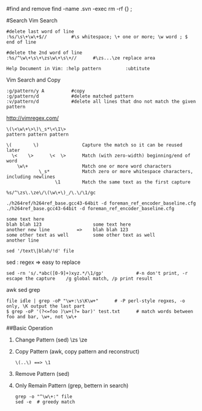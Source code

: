 #find and remove
find -name .svn -exec rm -rf {} \;


#Search
Vim Search

```
#delete last word of line
:%s/\s\+\w\+$//         #\s whitespace; \+ one or more; \w word ; $ end of line

#delete the 2nd word of line
:%s/^\w\+\s\+\zs\w\+\s\+//      #\zs...\ze replace area

Help Document in Vim: :help pattern         :ubtitute
```

Vim Search and Copy
```
:g/pattern/y A          #copy
:g/pattern/d            #delete matched pattern
:v/pattern/d            #delete all lines that dno not match the given pattern
```

http://vimregex.com/


```
\(\<\w\+\>\)\_s*\<\1\>
pattern pattern pattern

\(        \)                Capture the match so it can be reused later
  \<    \>      \<  \>      Match (with zero-width) beginning/end of word
    \w\+                    Match one or more word characters
            \_s*            Match zero or more whitespace characters, including newlines
                  \1        Match the same text as the first capture
```
```
%s/^\zs\.\ze\/\(\w\+\)_/\.\/\1/gc

./h264ref/h264ref_base.gcc43-64bit -d foreman_ref_encoder_baseline.cfg
./h264ref_base.gcc43-64bit -d foreman_ref_encoder_baseline.cfg

some text here
blah blah 123                   some text here
another new line          =>    blah blah 123
some other text as well         some other text as well
another line

sed '/text\|blah/!d' file
```

sed : regex => easy to replace

```
sed -rn 's/.*abc([0-9]+)xyz.*/\1/gp'            #-n don't print, -r escape the capture    /g global match, /p print result
```
awk sed grep

```
file idle | grep -oP "\w+:\s\K\w+"      # -P perl-style regxes, -o only, \K output the last part
$ grep -oP '(?<=foo )\w+(?= bar)' test.txt      # match words between foo and bar, \w+, not \w\+
```

##Basic Operation
1. Change Pattern   (sed)
    \zs \ze

2. Copy Pattern (awk, copy pattern and reconstruct)
    ```
    \(..\) ==> \1
    ```
3. Remove Pattern   (sed)

4. Only Remain Pattern      (grep, bettern in search)
    ```
    grep -o "^\w\+:" file
    sed -e  # greedy match
    ```

